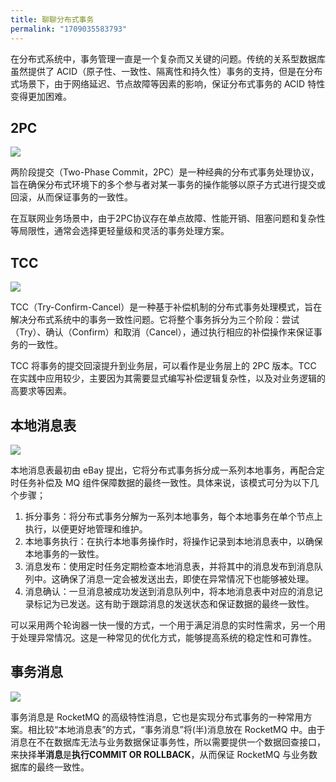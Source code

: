 ```yaml
---
title: 聊聊分布式事务
permalink: "1709035583793"
---
```


在分布式系统中，事务管理一直是一个复杂而又关键的问题。传统的关系型数据库虽然提供了 ACID（原子性、一致性、隔离性和持久性）事务的支持，但是在分布式场景下，由于网络延迟、节点故障等因素的影响，保证分布式事务的 ACID 特性变得更加困难。

## 2PC

![](http://media.caojiantao.site:1024/blog/6060152b-0ffb-4e01-b9f0-7bfb71577087.png)

两阶段提交（Two-Phase Commit，2PC）是一种经典的分布式事务处理协议，旨在确保分布式环境下的多个参与者对某一事务的操作能够以原子方式进行提交或回滚，从而保证事务的一致性。

在互联网业务场景中，由于2PC协议存在单点故障、性能开销、阻塞问题和复杂性等局限性，通常会选择更轻量级和灵活的事务处理方案。

## TCC

![](http://media.caojiantao.site:1024/blog/5ed96a3f-b680-48e4-94dd-9d6880b69daf.png)

TCC（Try-Confirm-Cancel）是一种基于补偿机制的分布式事务处理模式，旨在解决分布式系统中的事务一致性问题。它将整个事务拆分为三个阶段：尝试（Try）、确认（Confirm）和取消（Cancel），通过执行相应的补偿操作来保证事务的一致性。

TCC 将事务的提交回滚提升到业务层，可以看作是业务层上的 2PC 版本。TCC 在实践中应用较少，主要因为其需要显式编写补偿逻辑复杂性，以及对业务逻辑的高要求等因素。

## 本地消息表

![](http://media.caojiantao.site:1024/blog/92bb8906-399b-4271-b13d-49a623c3727c.png)

本地消息表最初由 eBay 提出，它将分布式事务拆分成一系列本地事务，再配合定时任务补偿及 MQ 组件保障数据的最终一致性。具体来说，该模式可分为以下几个步骤；

1. 拆分事务：将分布式事务分解为一系列本地事务，每个本地事务在单个节点上执行，以便更好地管理和维护。
2. 本地事务执行：在执行本地事务操作时，将操作记录到本地消息表中，以确保本地事务的一致性。
3. 消息发布：使用定时任务定期检查本地消息表，并将其中的消息发布到消息队列中。这确保了消息一定会被发送出去，即使在异常情况下也能够被处理。
4. 消息确认：一旦消息被成功发送到消息队列中，将本地消息表中对应的消息记录标记为已发送。这有助于跟踪消息的发送状态和保证数据的最终一致性。

可以采用两个轮询器一快一慢的方式，一个用于满足消息的实时性需求，另一个用于处理异常情况。这是一种常见的优化方式，能够提高系统的稳定性和可靠性。

## 事务消息

![](http://media.caojiantao.site:1024/blog/3b5800ee24499f7826996963e66401a2.png)

事务消息是 RocketMQ 的高级特性消息，它也是实现分布式事务的一种常用方案。相比较“本地消息表”的方式，“事务消息”将(半)消息放在 RocketMQ 中。由于消息在不在数据库无法与业务数据保证事务性，所以需要提供一个数据回查接口，来抉择**半消息**是**执行COMMIT OR ROLLBACK**，从而保证 RocketMQ 与业务数据库的最终一致性。
